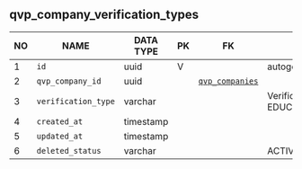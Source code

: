 qvp_company_verification_types
----------------------------


NO | NAME | DATA TYPE | PK | FK | DESCRIPTION            
---|------|-----------|----|----|-------------
1|`id` | uuid | V |  | autogen
2|`qvp_company_id` | uuid |  | [`qvp_companies`](qvp_companies.md) | 
3|`verification_type` | varchar |  |  | Verification type. Enum. One of: EDUCATION,PROFESSIONAL_CERTIFICATE,EXPERIENCE
4|`created_at` | timestamp |  |  | 
5|`updated_at` | timestamp |  |  | 
6|`deleted_status` | varchar |  |  | ACTIVE, DELETED
